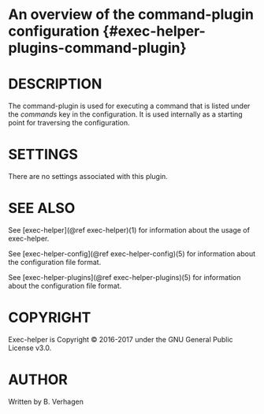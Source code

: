 An overview of the command-plugin configuration {#exec-helper-plugins-command-plugin}
===============================================

# DESCRIPTION
The command-plugin is used for executing a command that is listed under the _commands_ key in the configuration. It is used internally as a starting point for traversing the configuration.

# SETTINGS
There are no settings associated with this plugin. 

# SEE ALSO
See [exec-helper](@ref exec-helper)(1) for information about the usage of exec-helper.

See [exec-helper-config](@ref exec-helper-config)(5) for information about the configuration file format.

See [exec-helper-plugins](@ref exec-helper-plugins)(5) for information about the configuration file format.

# COPYRIGHT
 Exec-helper is Copyright &copy; 2016-2017 under the GNU General Public License v3.0.

# AUTHOR
Written by B. Verhagen
